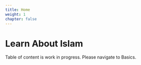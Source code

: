 ```yaml
---
title: Home
weight: 1
chapter: false
---
```


# Learn About Islam

Table of content is work in progress.
Please navigate to Basics.
